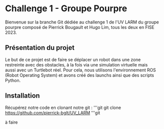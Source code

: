 # Challenge 1 - Groupe Pourpre

Bienvenue sur la branche Git dédiée au challenge 1 de l'UV LARM du groupe pourpre composé de Pierrick Bougault et Hugo Lim, tous les deux en FISE 2023.

## Présentation du projet 

Le but de ce projet est de faire se déplacer un robot dans une zone restreinte avec des obstacles, à la fois via une simulation virtuelle mais aussi avec un Turtlebot réel. Pour cela, nous utilisons l'environnement ROS (Robot Operating System) et avons créé des launchs ainsi que des scripts Python.

## Installation

Récupérez notre code en clonant notre git :
'''git
git clone https://github.com/pierrick-bglt/UV_LARM
'''git 


à faire 






